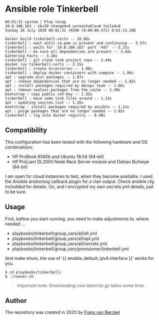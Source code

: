 # Ansible role Tinkerbell

```
06:01:31 system | Play recap
10.0.100.163 : ok=39 changed=9 unreachable=0 failed=0
Sunday 26 July 2020 06:01:31 +0200 (0:00:00.471) 0:01:13.108

docker build tinkerbell-certs -- 18.68s
tinkerbell : wait until ca.pem is present and continuing -- 5.57s
tinkerbell : waits for '10.0.100.163' port '443' -- 5.31s
tinkerbell : be sure all dependencies are present -- 3.44s
Gathering Facts -- 3.28s
tinkerbell : git clone tink project repo -- 2.49s
docker run tinkerbell-certs -- 2.15s
tinkerbell : create directories -- 1.98s
tinkerbell : deploy docker containers with compose -- 1.94s
apt : upgrade dist packages -- 1.87s
apt : remove dependencies that are no longer needed -- 1.82s
apt : install packages required by devops team -- 1.66s
apt : remove useless packages from the cache -- 1.49s
bootstrap : copy public ssh-key -- 1.33s
tinkerbell : move some tink files around -- 1.23s
apt : updating sources.list -- 1.20s
bootstrap : install packages required by ansible -- 1.11s
apt : purge packages that are no longer needed -- 1.02s
tinkerbell : log into docker registry -- 0.90s
```

## Compatibility

This configuration has been tested with the following hardware and OS combinations:

  - HP ProBook 6560b and Ubuntu 18.04 (64-bit)
  - HP ProLiant DL2000 Node Rack Server module and Debian Bullseye (64-bit)

I am open for cloud instances to test, when they become available. I used the Ansible anstomlog callback plugin for a clair output. Check ansible.cfg includded for details. Oo, and i encrypted my own secrets.yml details, just to be sure.

## Usage

First, before you start running, you need to make adjustments to, where needed ...

- playbooks/tinkerbell/group_vars/all/all.yml
- playbooks/tinkerbell/group_vars/all/apt.yml
- playbooks/tinkerbell/group_vars/all/secrets.yml
- playbooks/tinkerbell/group_vars/provisioner/tinkerbell.yml

And make shure, the use of '{{ ansible_default_ipv4.interface }}' works for you.

```
$ cd playbooks/tinkerbell/
$ ./runner.sh

```
> Important note: Downloading osie latest.tar.gz takes some time.

## Author

The repository was created in 2020 by [Frans van Berckel](https://www.fransvanberckel.nl)
